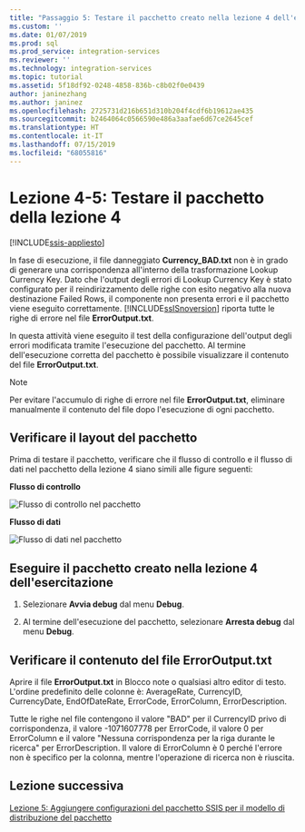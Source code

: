 ```yaml
---
title: "Passaggio 5: Testare il pacchetto creato nella lezione 4 dell'esercitazione | Microsoft Docs"
ms.custom: ''
ms.date: 01/07/2019
ms.prod: sql
ms.prod_service: integration-services
ms.reviewer: ''
ms.technology: integration-services
ms.topic: tutorial
ms.assetid: 5f18df92-0248-4858-836b-c8b02f0e0439
author: janinezhang
ms.author: janinez
ms.openlocfilehash: 2725731d216b651d310b204f4cdf6b19612ae435
ms.sourcegitcommit: b2464064c0566590e486a3aafae6d67ce2645cef
ms.translationtype: HT
ms.contentlocale: it-IT
ms.lasthandoff: 07/15/2019
ms.locfileid: "68055816"
---
```

# <a name="lesson-4-5-test-the-lesson-4-package"></a>Lezione 4-5: Testare il pacchetto della lezione 4

[!INCLUDE[ssis-appliesto](../includes/ssis-appliesto-ssvrpluslinux-asdb-asdw-xxx.md)]



In fase di esecuzione, il file danneggiato **Currency_BAD.txt** non è in grado di generare una corrispondenza all'interno della trasformazione Lookup Currency Key. Dato che l'output degli errori di Lookup Currency Key è stato configurato per il reindirizzamento delle righe con esito negativo alla nuova destinazione Failed Rows, il componente non presenta errori e il pacchetto viene eseguito correttamente. [!INCLUDE[ssISnoversion](../includes/ssisnoversion-md.md)] riporta tutte le righe di errore nel file **ErrorOutput.txt**.  
  
In questa attività viene eseguito il test della configurazione dell'output degli errori modificata tramite l'esecuzione del pacchetto. Al termine dell'esecuzione corretta del pacchetto è possibile visualizzare il contenuto del file **ErrorOutput.txt**.  
  
> [!NOTE]  
> Per evitare l'accumulo di righe di errore nel file **ErrorOutput.txt**, eliminare manualmente il contenuto del file dopo l'esecuzione di ogni pacchetto.  
  
## <a name="check-the-package-layout"></a>Verificare il layout del pacchetto  
Prima di testare il pacchetto, verificare che il flusso di controllo e il flusso di dati nel pacchetto della lezione 4 siano simili alle figure seguenti: 
  
**Flusso di controllo**  
  
![Flusso di controllo nel pacchetto](../integration-services/media/task4lesson2control.gif "Flusso di controllo nel pacchetto")  
  
**Flusso di dati**  
  
![Flusso di dati nel pacchetto](../integration-services/media/task5lesson5data.gif "Flusso di dati nel pacchetto")  
  
## <a name="run-the-lesson-4-tutorial-package"></a>Eseguire il pacchetto creato nella lezione 4 dell'esercitazione  
  
1.  Selezionare **Avvia debug** dal menu **Debug**.  
  
2.  Al termine dell'esecuzione del pacchetto, selezionare **Arresta debug** dal menu **Debug**.  
  
## <a name="view-the-contents-of-the-erroroutputtxt-file"></a>Verificare il contenuto del file ErrorOutput.txt  
  
Aprire il file **ErrorOutput.txt** in Blocco note o qualsiasi altro editor di testo. L'ordine predefinito delle colonne è: AverageRate, CurrencyID, CurrencyDate, EndOfDateRate, ErrorCode, ErrorColumn, ErrorDescription.  
 
Tutte le righe nel file contengono il valore "BAD" per il CurrencyID privo di corrispondenza, il valore -1071607778 per ErrorCode, il valore 0 per ErrorColumn e il valore "Nessuna corrispondenza per la riga durante le ricerca" per ErrorDescription. Il valore di ErrorColumn è 0 perché l'errore non è specifico per la colonna, mentre l'operazione di ricerca non è riuscita.
  
  
## <a name="next-lesson"></a>Lezione successiva
[Lezione 5: Aggiungere configurazioni del pacchetto SSIS per il modello di distribuzione del pacchetto](../integration-services/lesson-5-add-ssis-package-configurations-for-the-package-deployment-model.md)  
